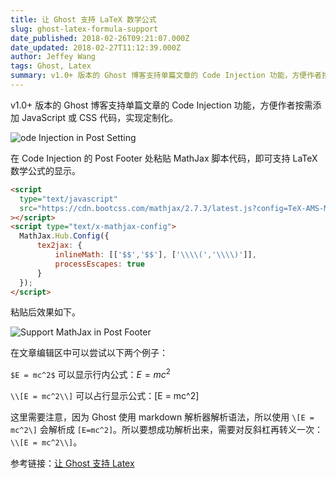 ```yaml
---
title: 让 Ghost 支持 LaTeX 数学公式
slug: ghost-latex-formula-support
date_published: 2018-02-26T09:21:07.000Z
date_updated: 2018-02-27T11:12:39.000Z
author: Jeffey Wang
tags: Ghost, Latex
summary: v1.0+ 版本的 Ghost 博客支持单篇文章的 Code Injection 功能，方便作者按需添加 JavaScript 或 CSS 代码，实现定制化。在 Code Injection 的 Post Footer 处粘贴 MathJax 脚本代码，即可支持 LaTeX 数学公式的显示。
---
```


v1.0+ 版本的 Ghost 博客支持单篇文章的 Code Injection 功能，方便作者按需添加 JavaScript 或 CSS 代码，实现定制化。

![ode Injection in Post Setting](https://blog-armyja.oss-accelerate.aliyuncs.com/content/images/2018/02/----_----_20180226163838.png)

在 Code Injection 的 Post Footer 处粘贴 MathJax 脚本代码，即可支持 LaTeX 数学公式的显示。

```html
<script
  type="text/javascript"
  src="https://cdn.bootcss.com/mathjax/2.7.3/latest.js?config=TeX-AMS-MML_HTMLorMML"
></script>
<script type="text/x-mathjax-config">
  MathJax.Hub.Config({
      tex2jax: {
          inlineMath: [['$$','$$'], ['\\\\(','\\\\)']],
          processEscapes: true
      }
  });
</script>
```

粘贴后效果如下。

![Support MathJax in Post Footer](https://blog-armyja.oss-accelerate.aliyuncs.com/content/images/2018/02/----_----_20180226164424.png)

在文章编辑区中可以尝试以下两个例子：

`$E = mc^2$` 可以显示行内公式：$E = mc^2$

`\\[E = mc^2\\]` 可以占行显示公式：\[E = mc^2\]

这里需要注意，因为 Ghost 使用 markdown 解析器解析语法，所以使用 `\[E = mc^2\]` 会解析成 `[E=mc^2]`。所以要想成功解析出来，需要对反斜杠再转义一次：`\\[E = mc^2\\]`。

参考链接：[让 Ghost 支持 Latex](https://yq.aliyun.com/articles/16951)
